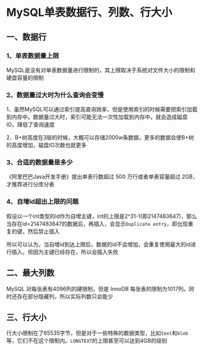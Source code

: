 # MySQL单表数据行、列数、行大小

## 一、数据行

### 1、单表数据量上限

MySQL是没有对单表数据量进行限制的，其上限取决于系统对文件大小的限制和硬盘容量的限制

### 2、数据量过大时为什么查询会变慢

1、虽然MySQL可以通过索引提高查询效率，但是使用索引的时候需要把索引加载到内存中。数据量过大时，索引可能无法一次性加载到内存中，就会造成磁盘IO，降低了查询速度

2、B+树高度在3层的时候，大概可以存储2000w条数据，更多的数据会使B+树的高度增加，磁盘IO次数也就更多

### 3、合适的数据量是多少

《阿里巴巴Java开发手册》提出单表行数超过 500 万行或者单表容量超过 2GB，才推荐进行分库分表

### 4、自增id超出上限的问题

假设以一个int类型的id作为自增主键，int的上限是2^31-1(即2147483647)，那么当存在id=2147483647的数据后，再插入，会显示`Duplicate entry`，即出现重复的键，然后禁止插入

所以可以认为，当自增id到达上限后，数据的id不会增加，会重复使用最大的id进行插入。但因为主键已经存在，所以会插入失败

## 二、最大列数

MySQL 对每张表有4096列的硬限制，但是 InnoDB 每张表的限制为1017列。同时还存在部分隐藏列，所以实际列数只会能少

## 三、行大小

行大小限制在了65535字节，但是对于一些特殊的数据类型，比如`text`和`blob`等，它们不在这个限制内。`LONGTEXT`的上限甚至可以达到4GB的级别
